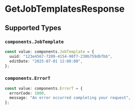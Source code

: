 # GetJobTemplatesResponse


## Supported Types

### `components.JobTemplate`

```typescript
const value: components.JobTemplate = {
  uuid: "123e4567-7209-4154-90f7-230b759dbfbb",
  editDate: "2025-07-01 12:00:00",
};
```

### `components.ErrorT`

```typescript
const value: components.ErrorT = {
  errorCode: 1000,
  message: "An error occurred completing your request",
};
```


